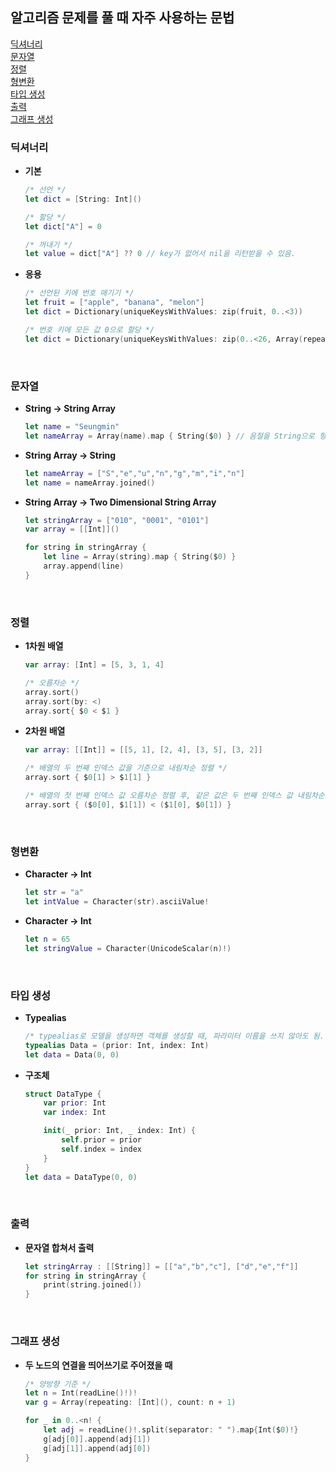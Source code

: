 ## 알고리즘 문제를 풀 때 자주 사용하는 문법
[딕셔너리](#딕셔너리)  
[문자열](#문자열)  
[정렬](#정렬)  
[형변환](#형변환)  
[타입 생성](#타입-생성)  
[출력](#출력)  
[그래프 생성](#그래프-생성)

### 딕셔너리
* **기본**
    ```swift
    /* 선언 */
    let dict = [String: Int]()

    /* 할당 */
    let dict["A"] = 0

    /* 꺼내기 */
    let value = dict["A"] ?? 0 // key가 없어서 nil을 리턴받을 수 있음.
    ```

* **응용**
    ```swift
    /* 선언된 키에 번호 매기기 */
    let fruit = ["apple", "banana", "melon"]
    let dict = Dictionary(uniqueKeysWithValues: zip(fruit, 0..<3))

    /* 번호 키에 모든 값 0으로 할당 */
    let dict = Dictionary(uniqueKeysWithValues: zip(0..<26, Array(repeating: 0, count: 26)))
    ```

<br>

### 문자열
* **String -> String Array**
    ```swift
    let name = "Seungmin"
    let nameArray = Array(name).map { String($0) } // 음절을 String으로 형변환을 하지 않으면 Character 타입이 됨
    ```

* **String Array -> String**
    ```swift
    let nameArray = ["S","e","u","n","g","m","i","n"]
    let name = nameArray.joined()
    ```

* **String Array -> Two Dimensional String Array**
    ```swift
    let stringArray = ["010", "0001", "0101"]
    var array = [[Int]]()

    for string in stringArray {
        let line = Array(string).map { String($0) }
        array.append(line)
    }
    ```

<br>
    
### 정렬
* **1차원 배열**
    ```swift
    var array: [Int] = [5, 3, 1, 4]

    /* 오름차순 */
    array.sort()
    array.sort(by: <)
    array.sort{ $0 < $1 }
    ```

* **2차원 배열**
    ```swift
    var array: [[Int]] = [[5, 1], [2, 4], [3, 5], [3, 2]]

    /* 배열의 두 번째 인덱스 값을 기준으로 내림차순 정렬 */
    array.sort { $0[1] > $1[1] }

    /* 배열의 첫 번째 인덱스 값 오름차순 정렬 후, 같은 값은 두 번째 인덱스 값 내림차순 정렬 */
    array.sort { ($0[0], $1[1]) < ($1[0], $0[1]) }
    ```

<br>

### 형변환
* **Character -> Int**
    ```swift
    let str = "a"
    let intValue = Character(str).asciiValue!
    ```

* **Character -> Int**
    ```swift
    let n = 65
    let stringValue = Character(UnicodeScalar(n)!)
    ```

<br>

### 타입 생성
* **Typealias**
    ```swift
    /* typealias로 모델을 생성하면 객체를 생성할 때, 파라미터 이름을 쓰지 않아도 됨. */
    typealias Data = (prior: Int, index: Int)
    let data = Data(0, 0)
    ```

* **구조체**
    ```swift
    struct DataType {
        var prior: Int
        var index: Int
    
        init(_ prior: Int, _ index: Int) {
            self.prior = prior
            self.index = index
        }
    }
    let data = DataType(0, 0)
    ```

<br>   

### 출력
* **문자열 합쳐서 출력**
    ```swift
    let stringArray : [[String]] = [["a","b","c"], ["d","e","f"]]
    for string in stringArray {
        print(string.joined())
    }
    ```

<br>

### 그래프 생성
* **두 노드의 연결을 띄어쓰기로 주어졌을 때**
    ```swift
    /* 양방향 기준 */
    let n = Int(readLine()!)!
    var g = Array(repeating: [Int](), count: n + 1)

    for _ in 0..<n! {
        let adj = readLine()!.split(separator: " ").map{Int($0)!}
        g[adj[0]].append(adj[1])
        g[adj[1]].append(adj[0])
    }
    ```